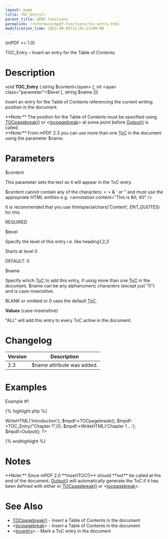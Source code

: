 ```yaml
---
layout: page
title: TOC_Entry()
parent_title: mPDF functions
permalink: /reference/mpdf-functions/toc-entry.html
modification_time: 2015-08-05T12:01:13+00:00
---
```


(mPDF >= 1.0)

TOC_Entry – Insert an entry for the Table of Contents

# Description

void **TOC_Entry** ( string <span class="parameter">$content</span> [, int <span class="parameter">$level</span> [, string <span class="parameter">$name</span> ]])

Insert an entry for the Table of Contents referencing the current writing position in the document.

<div class="alert alert-info" role="alert">**Note:** The position for the Table of Contents must be specified using <a href="{{ "/reference/mpdf-functions/tocpagebreak.html" | prepend: site.baseurl }}">TOCpagebreak()</a> or &lt;<a href="{{ "/reference/html-control-tags/tocpagebreak.html" | prepend: site.baseurl }}">tocpagebreak</a>&gt; at some point before <a href="{{ "/reference/mpdf-functions/output.html" | prepend: site.baseurl }}">Output()</a> is called.</div>

<div class="alert alert-info" role="alert">**Note:** From mPDF 2.3 you can use more than one <acronym title="Table of Contents">ToC</acronym> in the document using the parameter <span class="parameter">$name</span>.</div>

# Parameters

<span class="parameter">$content</span>

This parameter sets the text as it will appear in the ToC entry.

<span class="parameter">$content</span> cannot contain any of the characters: &lt; &gt; &amp; ' *or* " and must use the appropriate HTML entities e.g. &lt;annotation content="This is &amp;lt; 40" /&gt;

It is recommended that you use htmlspecialchars('Content', ENT_QUOTES) for this.

<span class="smallblock">REQUIRED</span>

<span class="parameter">$level</span>

Specify the level of this entry i.e. like heading1,2,3

Starts at level 0

<span class="smallblock">DEFAULT</span>: 0

<span class="parameter">$name</span>

Specify which <acronym title="Table of Contents">ToC</acronym> to add this entry, if using more than one <acronym title="Table of Contents">ToC</acronym> in the document. <span class="parameter">$name</span> can be any alphanumeric characters (except just "0") and is case-insensitive.

<span class="smallblock">BLANK</span> or omitted or 0 uses the default <acronym title="Table of Contents">ToC</acronym>.

**Values** (case-insensitive)

"ALL" will add this entry to every ToC active in the document.

# Changelog

<table class="table"> <thead>
<tr> <th>Version</th><th>Description</th> </tr>
</thead> <tbody>
<tr>
<td>2.3</td>
<td><span class="parameter">$name</span> attribute was added.</td>
</tr>
</tbody> </table>

# Examples

Example #1

{% highlight php %}
<?php

$mpdf = new mPDF();

$mpdf->WriteHTML('Introduction');

$mpdf->TOCpagebreak();

$mpdf->TOC_Entry("Chapter 1",0);

$mpdf->WriteHTML('Chapter 1 ...');

$mpdf=Output();

?>
{% endhighlight %}

# Notes

<div class="alert alert-info" role="alert">**Note:** Since mPDF 2.0 **insertTOC()** should **not** be called at the end of the document. <a href="{{ "/reference/codepages-glyphs/iso-8859-win-comparison-chart.html" | prepend: site.baseurl }}">Output()</a> will automatically generate the ToC if it has been defined with either or <a href="{{ "/reference/mpdf-functions/tocpagebreak.html" | prepend: site.baseurl }}">TOCpagebreak()</a> or &lt;<a href="{{ "/reference/html-control-tags/tocpagebreak.html" | prepend: site.baseurl }}">tocpagebreak</a>&gt;.</div>

# See Also

<ul>
<li class="manual_boxlist"> <a href="{{ "/reference/mpdf-functions/tocpagebreak.html" | prepend: site.baseurl }}">TOCpagebreak()</a> - Insert a Table of Contents in the document </li>
<li class="manual_boxlist"> &lt;<a href="{{ "/reference/html-control-tags/tocpagebreak.html" | prepend: site.baseurl }}">tocpagebreak</a>&gt; - Insert a Table of Contents in the document </li>
<li class="manual_boxlist"> &lt;<a href="{{ "/reference/html-control-tags/tocentry.html" | prepend: site.baseurl }}">tocentry</a>&gt; - Mark a ToC entry in the document </li>
</ul>
